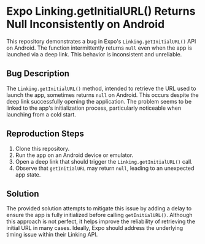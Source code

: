 # Expo Linking.getInitialURL() Returns Null Inconsistently on Android

This repository demonstrates a bug in Expo's `Linking.getInitialURL()` API on Android.  The function intermittently returns `null` even when the app is launched via a deep link. This behavior is inconsistent and unreliable.

## Bug Description

The `Linking.getInitialURL()` method, intended to retrieve the URL used to launch the app, sometimes returns `null` on Android. This occurs despite the deep link successfully opening the application. The problem seems to be linked to the app's initialization process, particularly noticeable when launching from a cold start.

## Reproduction Steps

1. Clone this repository.
2. Run the app on an Android device or emulator.
3. Open a deep link that should trigger the `Linking.getInitialURL()` call.
4. Observe that `getInitialURL` may return `null`, leading to an unexpected app state.

## Solution

The provided solution attempts to mitigate this issue by adding a delay to ensure the app is fully initialized before calling `getInitialURL()`. Although this approach is not perfect, it helps improve the reliability of retrieving the initial URL in many cases.  Ideally, Expo should address the underlying timing issue within their Linking API.